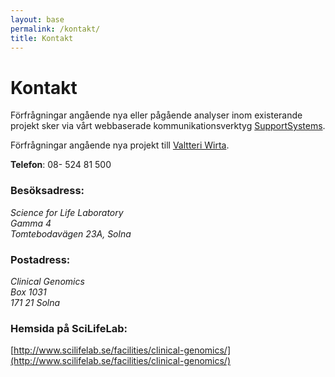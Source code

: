 ```yaml
---
layout: base
permalink: /kontakt/
title: Kontakt
---
```


# Kontakt
Förfrågningar angående nya eller pågående analyser inom existerande projekt sker via vårt webbaserade kommunikationsverktyg [SupportSystems](https://clinical-scilifelab.supportsystem.com).

Förfrågningar angående nya projekt till [Valtteri Wirta](mailto:valtteri.wirta@scilifelab.se).

**Telefon**: 08- 524 81 500

### Besöksadress:

<address>
	Science for Life Laboratory <br>
	Gamma 4 <br>
	Tomtebodavägen 23A, Solna <br>
</address>


### Postadress:

<address>
	Clinical Genomics <br>
	Box 1031 <br>
	171 21 Solna <br>
</address>

### Hemsida på SciLifeLab:
[http://www.scilifelab.se/facilities/clinical-genomics/](http://www.scilifelab.se/facilities/clinical-genomics/)
